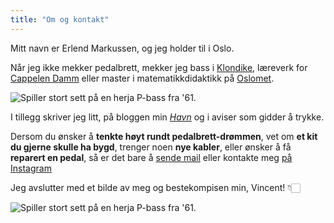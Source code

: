 ```yaml
---
title: "Om og kontakt"
---
```


Mitt navn er Erlend Markussen, og jeg holder til i Oslo.

Når jeg ikke mekker pedalbrett, mekker jeg bass i [Klondike](https://www.klondikeband.com), læreverk for [Cappelen Damm](https://skolen.cdu.no) eller master i matematikkdidaktikk på [Oslomet](https://www.oslomet.no/studier/lui/skolerettet-utdanningsvitenskap).

<html><img 
style="max-width: 300px;"
src="https://i.snap.as/25Ss3OkU.jpg"
   title= "Spiller stort sett på en herja P-bass fra '61."
></html>

I tillegg skriver jeg litt, på bloggen min _[Havn](https://havn.blog)_ og i aviser som gidder å trykke.

Dersom du ønsker å **tenkte høyt rundt pedalbrett-drømmen**, vet om **et kit du gjerne skulle ha bygd**, trenger noen **nye kabler**, eller ønsker å få **reparert en pedal**, så er det bare å <a href="mailto:erlend@emn.cool" rel="noopener">sende mail</a> eller kontakte meg [på Instagram](https://www.instagram.com/erlendmekkernice/)

Jeg avslutter med et bilde av meg og bestekompisen min, Vincent! 👇🏻

<html><img 
style="max-width: 300px;"
src="https://i.snap.as/oRj360TI.jpeg"
   title= "Spiller stort sett på en herja P-bass fra '61."
></html>
